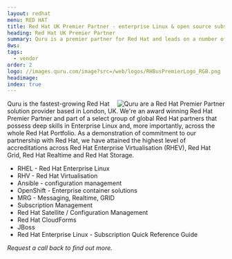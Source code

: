 ```yaml
---
layout: redhat
menu: RED HAT
title: Red Hat UK Premier Partner - enterprise Linux & open source subscriptions
heading: Red Hat UK Premier Partner
summary: Quru is a premier partner for Red Hat and leads on a number of infrastructure technologies including Ansible, OpenShift and Virtualisation. Quru will always give best advice and can reduce your infrastructure costs.
8ws:
tags:
  - vendor
order: 2
logo: //images.quru.com/image?src=/web/logos/RHBusPremierLogo_RGB.png
headimage:
index: true
---
```


<div id="image" style="float:right;"><img class="clickable" src="http://images.quru.com/image?src=/web/logos/RHBusPremierLogo_RGB.png&width=300" title="Red Hat" alt="Quru are a Red Hat Premier Partner"></div>

Quru is the fastest-growing Red Hat solution provider based in London, UK. We're an award winning Red Hat Premier Partner and part of a select group of global Red Hat partners that possess deep skills in Enterprise Linux and, more importantly, across the whole Red Hat Portfolio. As a demonstration of commitment to our partnership with Red Hat, we have attained the highest level of accreditations across Red Hat Enterprise Virtualisation (RHEV), Red Hat Grid, Red Hat Realtime and Red Hat Storage.

* RHEL - Red Hat Enterprise Linux
* RHV - Red Hat Virtualisation
* Ansible - configuration management
* OpenShift - Enterprise container solutions
* MRG - Messaging, Realtime, GRID
* Subscription Management
* Red Hat Satellite / Configuration Management
* Red Hat CloudForms
* JBoss
* Red Hat Enterprise Linux - Subscription Quick Reference Guide

*Request a call back to find out more.*
